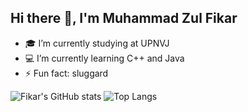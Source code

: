## Hi there 👋, I'm Muhammad Zul Fikar
- 🎓 I’m currently studying at UPNVJ
- 💻 I’m currently learning C++ and Java
- ⚡ Fun fact: sluggard

![Fikar's GitHub stats](https://github-readme-stats.vercel.app/api?username=mzfikar&show_icons=true&theme=radical)
![Top Langs](https://github-readme-stats.vercel.app/api/top-langs/?username=anuraghazra&layout=compact&show_icons=true&theme=radical)
